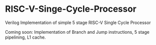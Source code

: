 # RISC-V-Singe-Cycle-Processor
Verilog Implementation of simple 5 stage RISC-V Single Cycle Processor

Coming soon: Implementation of Branch and Jump instructions, 5 stage pipelining, L1 cache.
